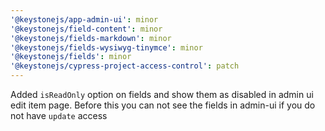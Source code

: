 ```yaml
---
'@keystonejs/app-admin-ui': minor
'@keystonejs/field-content': minor
'@keystonejs/fields-markdown': minor
'@keystonejs/fields-wysiwyg-tinymce': minor
'@keystonejs/fields': minor
'@keystonejs/cypress-project-access-control': patch
---
```


Added `isReadOnly` option on fields and show them as disabled in admin ui edit item page. Before this you can not see the fields in admin-ui if you do not have `update` access

